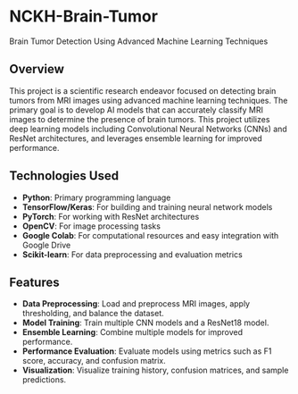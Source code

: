 # NCKH-Brain-Tumor
 Brain Tumor Detection Using Advanced Machine Learning Techniques

## Overview
This project is a scientific research endeavor focused on detecting brain tumors from MRI images using advanced machine learning techniques. The primary goal is to develop AI models that can accurately classify MRI images to determine the presence of brain tumors. This project utilizes deep learning models including Convolutional Neural Networks (CNNs) and ResNet architectures, and leverages ensemble learning for improved performance.

## Technologies Used
- **Python**: Primary programming language
- **TensorFlow/Keras**: For building and training neural network models
- **PyTorch**: For working with ResNet architectures
- **OpenCV**: For image processing tasks
- **Google Colab**: For computational resources and easy integration with Google Drive
- **Scikit-learn**: For data preprocessing and evaluation metrics

## Features
- **Data Preprocessing**: Load and preprocess MRI images, apply thresholding, and balance the dataset.
- **Model Training**: Train multiple CNN models and a ResNet18 model.
- **Ensemble Learning**: Combine multiple models for improved performance.
- **Performance Evaluation**: Evaluate models using metrics such as F1 score, accuracy, and confusion matrix.
- **Visualization**: Visualize training history, confusion matrices, and sample predictions.
